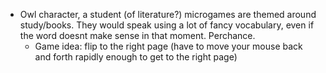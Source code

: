 - Owl character, a student (of literature?) microgames are themed around study/books. They would speak using a lot of fancy vocabulary, even if the word doesnt make sense in that moment. Perchance.
    - Game idea: flip to the right page (have to move your mouse back and forth rapidly enough to get to the right page)
